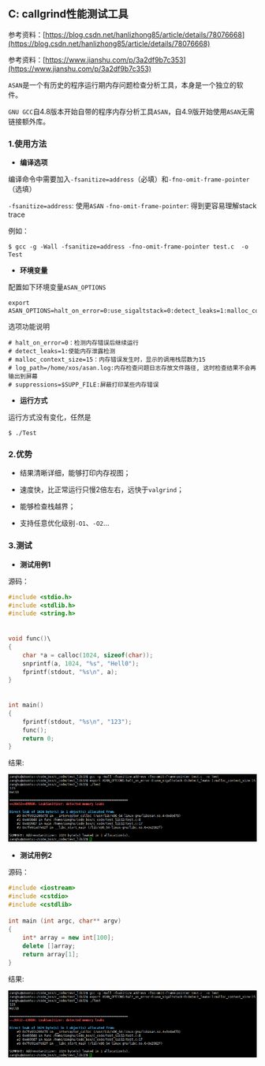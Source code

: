## C: callgrind性能测试工具

参考资料：[https://blog.csdn.net/hanlizhong85/article/details/78076668](https://blog.csdn.net/hanlizhong85/article/details/78076668)

参考资料：[https://www.jianshu.com/p/3a2df9b7c353](https://www.jianshu.com/p/3a2df9b7c353)

`ASAN`是一个有历史的程序运行期内存问题检查分析工具，本身是一个独立的软件。

`GNU GCC`自4.8版本开始自带的程序内存分析工具`ASAN`，自4.9版开始使用`ASAN`无需链接额外库。

### 1.使用方法

* **编译选项**

编译命令中需要加入`-fsanitize=address`（必填）和`-fno-omit-frame-pointer`（选填）

`-fsanitize=address`: 使用`ASAN`
`-fno-omit-frame-pointer`: 得到更容易理解stack trace

例如：

```shell
$ gcc -g -Wall -fsanitize=address -fno-omit-frame-pointer test.c  -o Test
```

* **环境变量**

配置如下环境变量`ASAN_OPTIONS`

```shell
export ASAN_OPTIONS=halt_on_error=0:use_sigaltstack=0:detect_leaks=1:malloc_context_size=15
```

选项功能说明

```shell
# halt_on_error=0：检测内存错误后继续运行
# detect_leaks=1:使能内存泄露检测
# malloc_context_size=15：内存错误发生时，显示的调用栈层数为15
# log_path=/home/xos/asan.log:内存检查问题日志存放文件路径, 这时检查结果不会再输出到屏幕
# suppressions=$SUPP_FILE:屏蔽打印某些内存错误
```

* **运行方式**

运行方式没有变化，任然是

```shell
$ ./Test
```

### 2.优势

* 结果清晰详细，能够打印内存视图；

* 速度快，比正常运行只慢2倍左右，远快于`valgrind`；

* 能够检查栈越界；

* 支持任意优化级别`-O1`、`-O2`...

### 3.测试

* **测试用例1**

源码：

```c
#include <stdio.h>
#include <stdlib.h>
#include <string.h>


void func()\
{
    char *a = calloc(1024, sizeof(char));
    snprintf(a, 1024, "%s", "Hell0");
    fprintf(stdout, "%s\n", a);
}


int main()
{
    fprintf(stdout, "%s\n", "123");
    func();
    return 0;
}
```

结果:

![](/assets/c055_01.PNG)

* **测试用例2**

源码：

```cpp
#include <iostream>
#include <cstdio>
#include <cstdlib>

int main (int argc, char** argv)
{
    int* array = new int[100];
    delete []array;
    return array[1];
}
```

结果:

![](/assets/c055_01.PNG)